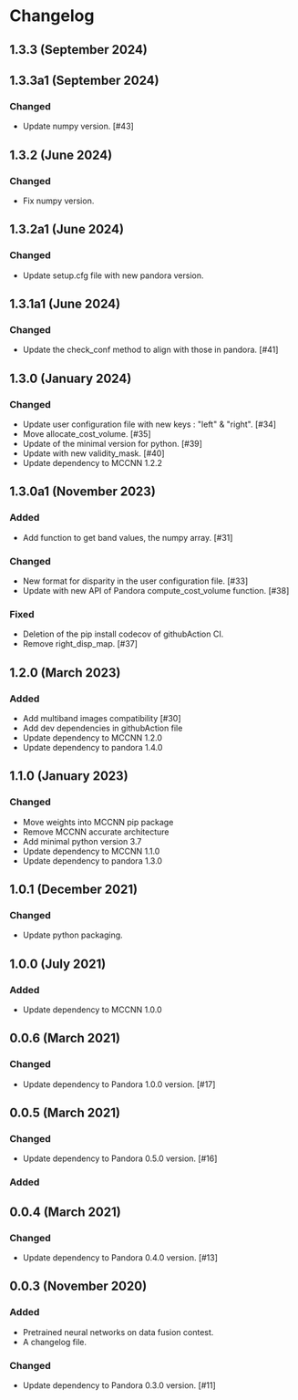 # Changelog

## 1.3.3 (September 2024)

## 1.3.3a1 (September 2024)

### Changed
- Update numpy version. [#43]


## 1.3.2 (June 2024)

### Changed
- Fix numpy version.


## 1.3.2a1 (June 2024)

### Changed
- Update setup.cfg file with new pandora version.

## 1.3.1a1 (June 2024)

### Changed
- Update the check_conf method to align with those in pandora. [#41]

## 1.3.0 (January 2024)

### Changed
- Update user configuration file with new keys : "left" & "right". [#34]
- Move allocate_cost_volume. [#35]
- Update of the minimal version for python. [#39]
- Update with new validity_mask. [#40]
- Update dependency to MCCNN 1.2.2

## 1.3.0a1 (November 2023)

### Added

 - Add function to get band values, the numpy array. [#31]

### Changed

- New format for disparity in the user configuration file. [#33]
- Update with new API of Pandora compute_cost_volume function. [#38]

### Fixed

 - Deletion of the pip install codecov of githubAction CI.
 - Remove right_disp_map. [#37]

## 1.2.0 (March 2023)

### Added

- Add multiband images compatibility [#30]
- Add dev dependencies in githubAction file
- Update dependency to MCCNN 1.2.0
- Update dependency to pandora 1.4.0

## 1.1.0 (January 2023)

### Changed

- Move weights into MCCNN pip package
- Remove MCCNN accurate architecture
- Add minimal python version 3.7
- Update dependency to MCCNN 1.1.0
- Update dependency to pandora 1.3.0


## 1.0.1 (December 2021)

### Changed

- Update python packaging.

## 1.0.0 (July 2021)

### Added

- Update dependency to MCCNN 1.0.0

## 0.0.6 (March 2021)

### Changed

- Update dependency to Pandora 1.0.0 version. [#17]

## 0.0.5 (March 2021)

### Changed

- Update dependency to Pandora 0.5.0 version. [#16]

### Added

## 0.0.4 (March 2021)

### Changed

- Update dependency to Pandora 0.4.0 version. [#13]

## 0.0.3 (November 2020)

### Added

- Pretrained neural networks on data fusion contest.
- A changelog file. 

### Changed

- Update dependency to Pandora 0.3.0 version. [#11]
